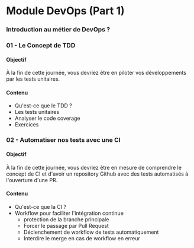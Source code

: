 # Module DevOps (Part 1)

### Introduction au métier de DevOps ?

### 01 - Le Concept de TDD

#### Objectif

À la fin de cette journée, vous devriez être en piloter vos développements par les tests unitaires.

#### Contenu

- Qu'est-ce que le TDD ?
- Les tests unitaires
- Analyser le code coverage
- Exercices

### 02 - Automatiser nos tests avec une CI

#### Objectif

À la fin de cette journée, vous devriez être en mesure de comprendre le concept de CI et d'avoir un repository Github avec des tests automatisés à l'ouverture d'une PR.

#### Contenu

- Qu'est-ce que la CI ?
- Workflow pour faciliter l'intégration continue
  - protection de la branche principale
  - Forcer le passage par Pull Request
  - Déclenchement de workflow de tests automatiquement
  - Interdire le merge en cas de workflow en erreur
